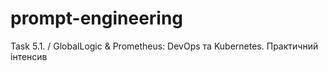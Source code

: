 # prompt-engineering
Task 5.1. / GlobalLogic &amp; Prometheus: DevOps та Kubernetes. Практичний інтенсив
